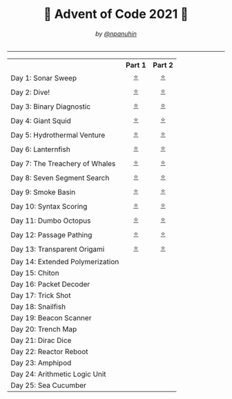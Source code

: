 <h1 align="center">🎄 Advent of Code 2021 🎄</h1>
<h6 align="center">by <a href="https://github.com/npanuhin">@npanuhin</a></h6>

<!-- <div align="center">
    <img src="../docs/2021/AoC.min.svg">
</div> -->

---

<!-- Solved table start -->
<table>
	<tr>
		<th></th>
		<th>Part 1</th>
		<th>Part 2</th>
	</tr>
	<tr>
		<td>Day 1: Sonar Sweep</td>
		<td align="center"><a href="./Day%2001/part1.py">⭐</a></td>
		<td align="center"><a href="./Day%2001/part2.py">⭐</a></td>
	</tr>
	<tr>
		<td>Day 2: Dive!</td>
		<td align="center"><a href="./Day%2002/part1.py">⭐</a></td>
		<td align="center"><a href="./Day%2002/part2.py">⭐</a></td>
	</tr>
	<tr>
		<td>Day 3: Binary Diagnostic</td>
		<td align="center"><a href="./Day%2003/part1.py">⭐</a></td>
		<td align="center"><a href="./Day%2003/part2.py">⭐</a></td>
	</tr>
	<tr>
		<td>Day 4: Giant Squid</td>
		<td align="center"><a href="./Day%2004/part1.py">⭐</a></td>
		<td align="center"><a href="./Day%2004/part2.py">⭐</a></td>
	</tr>
	<tr>
		<td>Day 5: Hydrothermal Venture</td>
		<td align="center"><a href="./Day%2005/part1.py">⭐</a></td>
		<td align="center"><a href="./Day%2005/part2.py">⭐</a></td>
	</tr>
	<tr>
		<td>Day 6: Lanternfish</td>
		<td align="center"><a href="./Day%2006/part1.py">⭐</a></td>
		<td align="center"><a href="./Day%2006/part2.py">⭐</a></td>
	</tr>
	<tr>
		<td>Day 7: The Treachery of Whales</td>
		<td align="center"><a href="./Day%2007/part1.py">⭐</a></td>
		<td align="center"><a href="./Day%2007/part2.py">⭐</a></td>
	</tr>
	<tr>
		<td>Day 8: Seven Segment Search</td>
		<td align="center"><a href="./Day%2008/part1.py">⭐</a></td>
		<td align="center"><a href="./Day%2008/part2.py">⭐</a></td>
	</tr>
	<tr>
		<td>Day 9: Smoke Basin</td>
		<td align="center"><a href="./Day%2009/part1.py">⭐</a></td>
		<td align="center"><a href="./Day%2009/part2.py">⭐</a></td>
	</tr>
	<tr>
		<td>Day 10: Syntax Scoring</td>
		<td align="center"><a href="./Day%2010/part1.py">⭐</a></td>
		<td align="center"><a href="./Day%2010/part2.py">⭐</a></td>
	</tr>
	<tr>
		<td>Day 11: Dumbo Octopus</td>
		<td align="center"><a href="./Day%2011/part1.py">⭐</a></td>
		<td align="center"><a href="./Day%2011/part2.py">⭐</a></td>
	</tr>
	<tr>
		<td>Day 12: Passage Pathing</td>
		<td align="center"><a href="./Day%2012/part1.py">⭐</a></td>
		<td align="center"><a href="./Day%2012/part2.py">⭐</a></td>
	</tr>
	<tr>
		<td>Day 13: Transparent Origami</td>
		<td align="center"><a href="./Day%2013/part1.py">⭐</a></td>
		<td align="center"><a href="./Day%2013/part2.py">⭐</a></td>
	</tr>
	<tr>
		<td>Day 14: Extended Polymerization</td>
		<td align="center"></td>
		<td align="center"></td>
	</tr>
	<tr>
		<td>Day 15: Chiton</td>
		<td align="center"></td>
		<td align="center"></td>
	</tr>
	<tr>
		<td>Day 16: Packet Decoder</td>
		<td align="center"></td>
		<td align="center"></td>
	</tr>
	<tr>
		<td>Day 17: Trick Shot</td>
		<td align="center"></td>
		<td align="center"></td>
	</tr>
	<tr>
		<td>Day 18: Snailfish</td>
		<td align="center"></td>
		<td align="center"></td>
	</tr>
	<tr>
		<td>Day 19: Beacon Scanner</td>
		<td align="center"></td>
		<td align="center"></td>
	</tr>
	<tr>
		<td>Day 20: Trench Map</td>
		<td align="center"></td>
		<td align="center"></td>
	</tr>
	<tr>
		<td>Day 21: Dirac Dice</td>
		<td align="center"></td>
		<td align="center"></td>
	</tr>
	<tr>
		<td>Day 22: Reactor Reboot</td>
		<td align="center"></td>
		<td align="center"></td>
	</tr>
	<tr>
		<td>Day 23: Amphipod</td>
		<td align="center"></td>
		<td align="center"></td>
	</tr>
	<tr>
		<td>Day 24: Arithmetic Logic Unit</td>
		<td align="center"></td>
		<td align="center"></td>
	</tr>
	<tr>
		<td>Day 25: Sea Cucumber</td>
		<td colspan="2" align="center"></td>
	</tr>
</table>
<!-- Solved table end -->

<!-- |                                               |                           |                          |
|  Total:                                       |           25/25           |          25/25           | -->
